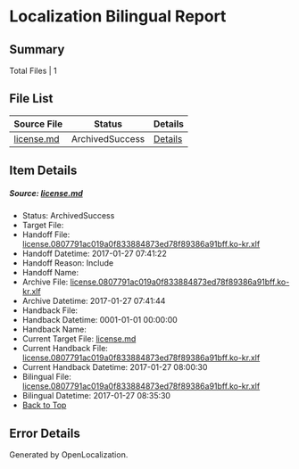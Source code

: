 # <a name='report-top'></a> Localization Bilingual Report

## Summary
 Total Files | 1

## File List
 Source File | Status | Details 
 ----------- | ------ | ------- 
 [license.md](https://github.com/openlocalizationtestorg/cpp-docs/blob/6945e5d886c5d71bf2a25c8a8bd713899d9c1942/license.md) | ArchivedSuccess | [Details](#633eee5fcf3917fe8e907cfa00f459c6d1dc69c614097)

## Item Details
##### <a name='633eee5fcf3917fe8e907cfa00f459c6d1dc69c614097'></a> Source: [license.md](https://github.com/openlocalizationtestorg/cpp-docs/blob/6945e5d886c5d71bf2a25c8a8bd713899d9c1942/license.md)
* Status: ArchivedSuccess
* Target File: 
* Handoff File: [license.0807791ac019a0f833884873ed78f89386a91bff.ko-kr.xlf](https://github.com/OpenLocalizationTestOrg/cpp-docs.handoff/blob/6e70c419787a57e747a7006dae9a3722a3e53156/ol-handoff/OpenLocalizationTestOrg/cpp-docs.ko-kr/master/ht/license.0807791ac019a0f833884873ed78f89386a91bff.ko-kr.xlf)
* Handoff Datetime: 2017-01-27 07:41:22
* Handoff Reason: Include
* Handoff Name: 
* Archive File: [license.0807791ac019a0f833884873ed78f89386a91bff.ko-kr.xlf](https://github.com/OpenLocalizationTestOrg/cpp-docs.handoff/blob/5090b805581e85d2e49ff81eb732b5061b011fce/ol-archive/OpenLocalizationTestOrg/cpp-docs.ko-kr/master/ht/license.0807791ac019a0f833884873ed78f89386a91bff.ko-kr.xlf)
* Archive Datetime: 2017-01-27 07:41:44
* Handback File: 
* Handback Datetime: 0001-01-01 00:00:00
* Handback Name: 
* Current Target File: [license.md](https://github.com/OpenLocalizationTestOrg/cpp-docs.ko-kr/blob/8cc31b1ba1f810ed70a2825443f510669a704dac/license.md)
* Current Handback File: [license.0807791ac019a0f833884873ed78f89386a91bff.ko-kr.xlf](https://github.com/OpenLocalizationTestOrg/cpp-docs.handback/blob/a565b918f7d0f9c45f6bef0319d74e16b7daeef9/ol-handback/OpenLocalizationTestOrg/cpp-docs.ko-kr/master/ht/license.0807791ac019a0f833884873ed78f89386a91bff.ko-kr.xlf)
* Current Handback Datetime: 2017-01-27 08:00:30
* Bilingual File: [license.0807791ac019a0f833884873ed78f89386a91bff.ko-kr.xlf](https://github.com/OpenLocalizationTestOrg/cpp-docs.handback/blob/a565b918f7d0f9c45f6bef0319d74e16b7daeef9/ol-handback/OpenLocalizationTestOrg/cpp-docs.ko-kr/master/ht/license.0807791ac019a0f833884873ed78f89386a91bff.ko-kr.xlf)
* Bilingual Datetime: 2017-01-27 08:35:30
* [Back to Top](#report-top)


## Error Details

Generated by OpenLocalization.
